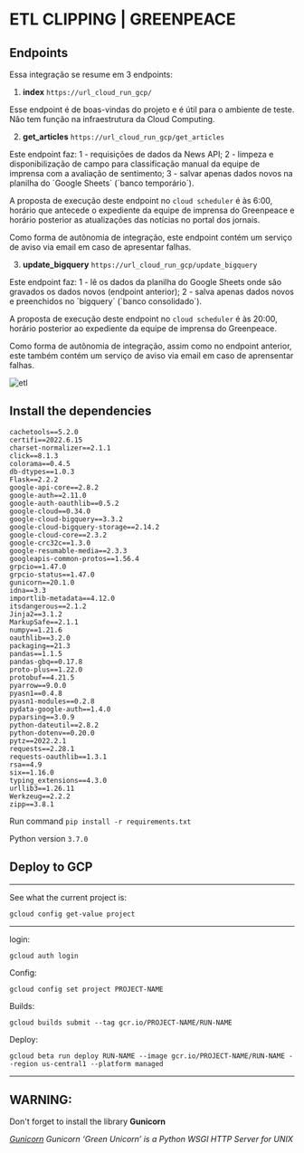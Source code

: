 # ETL CLIPPING | GREENPEACE

## Endpoints

Essa integração se resume em 3 endpoints:

1. **index** `https://url_cloud_run_gcp/`

Esse endpoint é de boas-vindas do projeto e é útil para o ambiente de teste. Não tem função na infraestrutura da Cloud Computing.

2. **get_articles** `https://url_cloud_run_gcp/get_articles`

Este endpoint faz:
1 - requisições de dados da News API;
2 - limpeza e disponibilização de campo para classificação manual da equipe de imprensa com a avaliação de sentimento;
3 - salvar apenas dados novos na planilha do ´Google Sheets´ (´banco temporário´).

A proposta de execução deste endpoint no `cloud scheduler` é às 6:00, horário que antecede o expediente da equipe de imprensa do Greenpeace e horário posterior as atualizações das notícias no portal dos jornais.

Como forma de autônomia de integração, este endpoint contém um serviço de aviso via email em caso de apresentar falhas.


3. **update_bigquery** `https://url_cloud_run_gcp/update_bigquery`

Este endpoint faz:
1 - lê  os dados da planilha do Google Sheets onde são gravados os dados novos (endpoint anterior);
2 - salva apenas dados novos e preenchidos no ´bigquery´ (´banco consolidado´).     

A proposta de execução deste endpoint no `cloud scheduler` é às 20:00, horário posterior ao expediente da equipe de imprensa do Greenpeace.

Como forma de autônomia de integração, assim como no endpoint anterior, este também contém um serviço de aviso via email em caso de aprensentar falhas.

![etl](https://user-images.githubusercontent.com/32683908/186909371-d8266e29-f8a2-4260-af80-f2e3fc9bb776.png)

## Install the dependencies

```
cachetools==5.2.0
certifi==2022.6.15
charset-normalizer==2.1.1
click==8.1.3
colorama==0.4.5
db-dtypes==1.0.3
Flask==2.2.2
google-api-core==2.8.2
google-auth==2.11.0
google-auth-oauthlib==0.5.2
google-cloud==0.34.0
google-cloud-bigquery==3.3.2
google-cloud-bigquery-storage==2.14.2
google-cloud-core==2.3.2
google-crc32c==1.3.0
google-resumable-media==2.3.3
googleapis-common-protos==1.56.4
grpcio==1.47.0
grpcio-status==1.47.0
gunicorn==20.1.0
idna==3.3
importlib-metadata==4.12.0
itsdangerous==2.1.2
Jinja2==3.1.2
MarkupSafe==2.1.1
numpy==1.21.6
oauthlib==3.2.0
packaging==21.3
pandas==1.1.5
pandas-gbq==0.17.8
proto-plus==1.22.0
protobuf==4.21.5
pyarrow==9.0.0
pyasn1==0.4.8
pyasn1-modules==0.2.8
pydata-google-auth==1.4.0
pyparsing==3.0.9
python-dateutil==2.8.2
python-dotenv==0.20.0
pytz==2022.2.1
requests==2.28.1
requests-oauthlib==1.3.1
rsa==4.9
six==1.16.0
typing_extensions==4.3.0
urllib3==1.26.11
Werkzeug==2.2.2
zipp==3.8.1
```

Run command `pip install -r requirements.txt`

Python version `3.7.0`


## Deploy to GCP

___________

See what the current project is:

`gcloud config get-value project` 

___________

login:

`gcloud auth login`

Config:

`gcloud config set project PROJECT-NAME`

Builds:

`gcloud builds submit --tag gcr.io/PROJECT-NAME/RUN-NAME`

Deploy:

`gcloud beta run deploy RUN-NAME --image gcr.io/PROJECT-NAME/RUN-NAME --region us-central1 --platform managed`



___________



## WARNING:

Don't forget to install the library **Gunicorn**

*[Gunicorn](https://pypi.org/project/gunicorn/) Gunicorn ‘Green Unicorn’ is a Python WSGI HTTP Server for UNIX*
